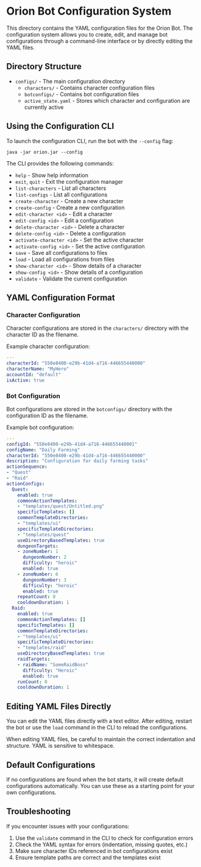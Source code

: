 # Orion Bot Configuration System

This directory contains the YAML configuration files for the Orion Bot. The configuration system allows you to create, edit, and manage bot configurations through a command-line interface or by directly editing the YAML files.

## Directory Structure

- `configs/` - The main configuration directory
  - `characters/` - Contains character configuration files
  - `botconfigs/` - Contains bot configuration files
  - `active_state.yaml` - Stores which character and configuration are currently active

## Using the Configuration CLI

To launch the configuration CLI, run the bot with the `--config` flag:

```
java -jar orion.jar --config
```

The CLI provides the following commands:

- `help` - Show help information
- `exit`, `quit` - Exit the configuration manager
- `list-characters` - List all characters
- `list-configs` - List all configurations
- `create-character` - Create a new character
- `create-config` - Create a new configuration
- `edit-character <id>` - Edit a character
- `edit-config <id>` - Edit a configuration
- `delete-character <id>` - Delete a character
- `delete-config <id>` - Delete a configuration
- `activate-character <id>` - Set the active character
- `activate-config <id>` - Set the active configuration
- `save` - Save all configurations to files
- `load` - Load all configurations from files
- `show-character <id>` - Show details of a character
- `show-config <id>` - Show details of a configuration
- `validate` - Validate the current configuration

## YAML Configuration Format

### Character Configuration

Character configurations are stored in the `characters/` directory with the character ID as the filename.

Example character configuration:

```yaml
---
characterId: "550e8400-e29b-41d4-a716-446655440000"
characterName: "MyHero"
accountId: "default"
isActive: true
```

### Bot Configuration

Bot configurations are stored in the `botconfigs/` directory with the configuration ID as the filename.

Example bot configuration:

```yaml
---
configId: "550e8400-e29b-41d4-a716-446655440001"
configName: "Daily Farming"
characterId: "550e8400-e29b-41d4-a716-446655440000"
description: "Configuration for daily farming tasks"
actionSequence:
- "Quest"
- "Raid"
actionConfigs:
  Quest:
    enabled: true
    commonActionTemplates:
    - "templates/quest/Untitled.png"
    specificTemplates: []
    commonTemplateDirectories:
    - "templates/ui"
    specificTemplateDirectories:
    - "templates/quest"
    useDirectoryBasedTemplates: true
    dungeonTargets:
    - zoneNumber: 1
      dungeonNumber: 2
      difficulty: "heroic"
      enabled: true
    - zoneNumber: 6
      dungeonNumber: 3
      difficulty: "heroic"
      enabled: true
    repeatCount: 0
    cooldownDuration: 1
  Raid:
    enabled: true
    commonActionTemplates: []
    specificTemplates: []
    commonTemplateDirectories:
    - "templates/ui"
    specificTemplateDirectories:
    - "templates/raid"
    useDirectoryBasedTemplates: true
    raidTargets:
    - raidName: "SomeRaidBoss"
      difficulty: "Heroic"
      enabled: true
    runCount: 0
    cooldownDuration: 1
```

## Editing YAML Files Directly

You can edit the YAML files directly with a text editor. After editing, restart the bot or use the `load` command in the CLI to reload the configurations.

When editing YAML files, be careful to maintain the correct indentation and structure. YAML is sensitive to whitespace.

## Default Configurations

If no configurations are found when the bot starts, it will create default configurations automatically. You can use these as a starting point for your own configurations.

## Troubleshooting

If you encounter issues with your configurations:

1. Use the `validate` command in the CLI to check for configuration errors
2. Check the YAML syntax for errors (indentation, missing quotes, etc.)
3. Make sure character IDs referenced in bot configurations exist
4. Ensure template paths are correct and the templates exist